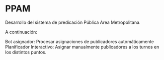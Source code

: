 # PPAM
Desarrollo del sistema de predicación Pública Area Metropolitana.

A continuación:

Bot asignador: Procesar asignaciones de publicadores automáticamente
Planificador Interactivo: Asignar manualmente publicadores a los turnos en los distintos puntos.
